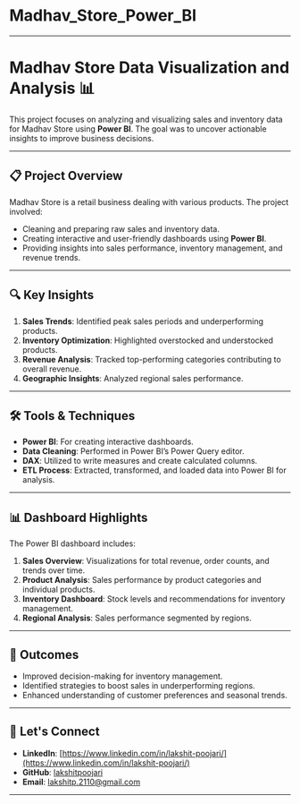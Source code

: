 # Madhav_Store_Power_BI

---

# Madhav Store Data Visualization and Analysis 📊  

This project focuses on analyzing and visualizing sales and inventory data for Madhav Store using **Power BI**. The goal was to uncover actionable insights to improve business decisions.

---

## 📋 Project Overview  
Madhav Store is a retail business dealing with various products. The project involved:  
- Cleaning and preparing raw sales and inventory data.  
- Creating interactive and user-friendly dashboards using **Power BI**.  
- Providing insights into sales performance, inventory management, and revenue trends.

---

## 🔍 Key Insights  
1. **Sales Trends**: Identified peak sales periods and underperforming products.  
2. **Inventory Optimization**: Highlighted overstocked and understocked products.  
3. **Revenue Analysis**: Tracked top-performing categories contributing to overall revenue.  
4. **Geographic Insights**: Analyzed regional sales performance.  

---

## 🛠 Tools & Techniques  
- **Power BI**: For creating interactive dashboards.  
- **Data Cleaning**: Performed in Power BI’s Power Query editor.  
- **DAX**: Utilized to write measures and create calculated columns.  
- **ETL Process**: Extracted, transformed, and loaded data into Power BI for analysis.

---

## 📊 Dashboard Highlights  
The Power BI dashboard includes:  
1. **Sales Overview**: Visualizations for total revenue, order counts, and trends over time.  
2. **Product Analysis**: Sales performance by product categories and individual products.  
3. **Inventory Dashboard**: Stock levels and recommendations for inventory management.  
4. **Regional Analysis**: Sales performance segmented by regions.

---



## 🌟 Outcomes  
- Improved decision-making for inventory management.  
- Identified strategies to boost sales in underperforming regions.  
- Enhanced understanding of customer preferences and seasonal trends.  

---

## 🤝 Let's Connect  
- **LinkedIn**: [https://www.linkedin.com/in/lakshit-poojari/](https://www.linkedin.com/in/lakshit-poojari/)  
- **GitHub**: [lakshitpoojari](https://github.com/Lakshit-Poojari)
- **Email**: [lakshitp.2110@gmail.com](lakshitp.2110@gmail.com)  

---
